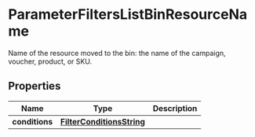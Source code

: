 

# ParameterFiltersListBinResourceName

Name of the resource moved to the bin: the name of the campaign, voucher, product, or SKU.

## Properties

| Name | Type | Description |
|------------ | ------------- | ------------- |
|**conditions** | [**FilterConditionsString**](FilterConditionsString.md) |  |



